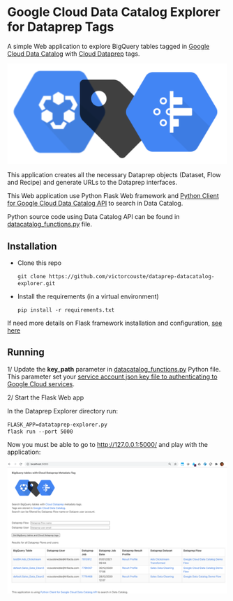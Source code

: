 # Google Cloud Data Catalog Explorer for Dataprep Tags


A simple Web application to explore BigQuery tables tagged in [Google Cloud Data Catalog](https://cloud.google.com/data-catalog/) with [Cloud Dataprep](https://cloud.google.com/dataprep) tags.

 ![alt tag](https://github.com/victorcouste/dataprep-datacatalog-explorer/blob/master/static/dataprep_datacatalog_explorer.png)

This application creates all the necessary Dataprep objects (Dataset, Flow and Recipe) and generate URLs to the Dataprep interfaces.

This Web application use Python Flask Web framework and <a href="https://googleapis.dev/python/datacatalog/latest/index.html#" target="_blank">Python Client for Google Cloud Data Catalog API</a> to search in Data Catalog.

Python source code using Data Catalog API can be found in [datacatalog_functions.py](https://github.com/victorcouste/dataprep-datacatalog-explorer/blob/master/datacatalog_functions.py) file.

## Installation

* Clone this repo

      git clone https://github.com/victorcouste/dataprep-datacatalog-explorer.git
      
* Install the requirements (in a virtual environment)

      pip install -r requirements.txt

If need more details on Flask framework installation and configuration, [see here](https://flask.palletsprojects.com/en/1.1.x/installation/)

## Running

1/ Update the **key_path** parameter in [datacatalog_functions.py](https://github.com/victorcouste/dataprep-datacatalog-explorer/blob/master/datacatalog_functions.py) Python file. This parameter set your <a href="https://googleapis.dev/python/google-api-core/latest/auth.html#service-accounts" target="_blank">service account json key file to authenticating to Google Cloud services</a>.

2/ Start the Flask Web app

In the Dataprep Explorer directory run:
```shell script
FLASK_APP=datataprep-explorer.py
flask run --port 5000
```
  
Now you must be able to go to http://127.0.0.1:5000/ and play with the application:
  
  ![alt tag](https://github.com/victorcouste/dataprep-datacatalog-explorer/blob/master/Search_BigQuery_tables_with_Cloud_Dataprep_Metadata_Tag.png)
